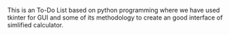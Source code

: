 This is an To-Do List based on python programming where we have used tkinter for GUI and
some of its methodology to create an good interface of simlified calculator.
